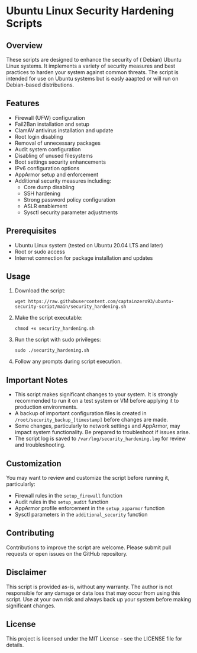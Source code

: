# Ubuntu Linux Security Hardening Scripts

## Overview

These scripts are designed to enhance the security of ( Debian) Ubuntu Linux systems. It implements a variety of security measures and best practices to harden your system against common threats. The script is intended for use on Ubuntu systems but is easly aaapted or will run on Debian-based distributions.

## Features

- Firewall (UFW) configuration
- Fail2Ban installation and setup
- ClamAV antivirus installation and update
- Root login disabling
- Removal of unnecessary packages
- Audit system configuration
- Disabling of unused filesystems
- Boot settings security enhancements
- IPv6 configuration options
- AppArmor setup and enforcement
- Additional security measures including:
  - Core dump disabling
  - SSH hardening
  - Strong password policy configuration
  - ASLR enablement
  - Sysctl security parameter adjustments

## Prerequisites

- Ubuntu Linux system (tested on Ubuntu 20.04 LTS and later)
- Root or sudo access
- Internet connection for package installation and updates

## Usage

1. Download the script:
   ```
   wget https://raw.githubusercontent.com/captainzero93/ubuntu-security-script/main/security_hardening.sh
   ```

2. Make the script executable:
   ```
   chmod +x security_hardening.sh
   ```

3. Run the script with sudo privileges:
   ```
   sudo ./security_hardening.sh
   ```

4. Follow any prompts during script execution.

## Important Notes

- This script makes significant changes to your system. It is strongly recommended to run it on a test system or VM before applying it to production environments.
- A backup of important configuration files is created in `/root/security_backup_[timestamp]` before changes are made.
- Some changes, particularly to network settings and AppArmor, may impact system functionality. Be prepared to troubleshoot if issues arise.
- The script log is saved to `/var/log/security_hardening.log` for review and troubleshooting.

## Customization

You may want to review and customize the script before running it, particularly:

- Firewall rules in the `setup_firewall` function
- Audit rules in the `setup_audit` function
- AppArmor profile enforcement in the `setup_apparmor` function
- Sysctl parameters in the `additional_security` function

## Contributing

Contributions to improve the script are welcome. Please submit pull requests or open issues on the GitHub repository.

## Disclaimer

This script is provided as-is, without any warranty. The author is not responsible for any damage or data loss that may occur from using this script. Use at your own risk and always back up your system before making significant changes.

## License

This project is licensed under the MIT License - see the LICENSE file for details.

